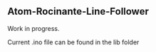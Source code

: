 ## Atom-Rocinante-Line-Follower

Work in progress.

Current .ino file can be found in the lib folder
